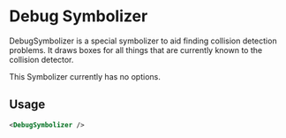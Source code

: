 # Debug Symbolizer

DebugSymbolizer is a special symbolizer to aid finding collision detection problems. It draws boxes for all things that are currently known to the collision detector.

This Symbolizer currently has no options.

## Usage

```xml
<DebugSymbolizer />
```
